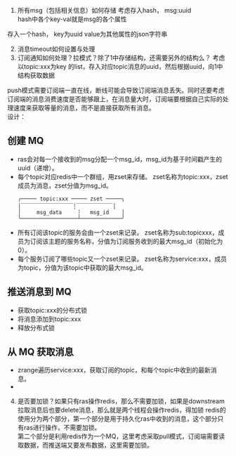 1.  所有msg（包括相关信息）如何存储
    考虑存入hash， msg:uuid  
    hash中各个key-val就是msg的各个属性  

存入一个hash， key为uuid value为其他属性的json字符串

2.  消息timeout如何设置与处理
3.  订阅通知如何处理？拉模式？除了1中存储结构，还需要另外的结构么？
    考虑以topic:xxx为key 的list，存入对应topic消息的uuid，然后根据uuid，向1中结构获取数据

push模式需要订阅端一直在线，断线可能会导致订阅端消息丢失。同时还要考虑订阅端的消息消费速度是否能够跟上，在消息量大时，订阅端要根据自己实际的处理速度来获取等量的消息，而不是直接获取所有消息。  
设计：

## 创建 MQ

-   ras会对每一个接收到的msg分配一个msg_id，msg_id为基于时间戳产生的uuid（递增）。
-   每个topic对应redis中一个群组，用zset来存储。
    zset名称为topic:xxx，zset成员为消息，zset分值为msg_id。
    ```
    ╭───── topic:xxx ───── zset ─────╮
    │￣￣￣￣￣￣￣￣￣￣┆￣￣￣￣￣￣￣│
    │     msg_data     ┆   msg_id    │
    ╰──────────────────┴─────────────╯
    ```
-   所有订阅该topic的服务会由一个zset来记录。
    zset名称为sub:topicxxx，成员为订阅该主题的服务名称，分值为订阅服务收到的最大msg_id（初始化为0）。
-   每个服务订阅了哪些topic又一个zset来记录。
    zset名称为service:xxx，成员为topic，分值为该topic中获取的最大msg_id。

## 推送消息到 MQ

-   获取topic:xxx的分布式锁
-   将消息添加到topic:xxx
-   释放分布式锁

## 从 MQ 获取消息

-   zrange遍历service:xxx，获取订阅的topic，和每个topic中收到的最新消息。
-   

4.  是否要加锁？如果只有ras操作redis，那么不需要加锁，如果是downstream拉取消息后也要delete消息，那么就是两个线程会操作redis，得加锁
redis的使用分为两个部分，第一个部分是用于持久化ras中收到的消息，这个部分只有ras进行操作，不需要加锁。    
第二个部分是利用redis作为一个MQ，这里考虑采取pull模式，订阅端需要读取数据，而推送端又要发布数据，这里需要加锁。
